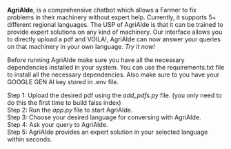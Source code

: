 **AgriAIde**, is a comprehensive chatbot which allows a Farmer to fix problems in their machinery without expert help. Currently, it supports 5+ different regional languages. The USP of AgriAIde is that it can be trained to provide expert solutions on any kind of machinery. Our interface allows you to directly upload a pdf and VOILA!, AgriAIde can now answer your queries on that machinery in your own language. *Try it now!*

Before running AgriAIde make sure you have all the necessary dependencies installed in your system. You can use the requirements.txt file to install all the necessary dependencies. Also make sure to you have your GOOGLE GEN AI key stored in .env file.

Step 1: Upload the desired pdf using the *add_pdfs.py* file. (you only need to do this the first time to build faiss index)<br>
Step 2: Run the *app.py* file to start AgriAIde.<br>
Step 3: Choose your desired language for conversing with AgriAIde.<br>
Step 4: Ask your query to AgriAIde.<br>
Step 5: AgriAIde provides an expert solution in your selected language within seconds.

